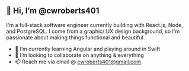 ## 👋 Hi, I’m @cwroberts401

I'm a full-stack software engineer currently building with React.js, Node, and PostgreSQL. I come from a graphic/ UX design background, so I'm passionate about making things functional and beautiful. 

- 🌱 I’m currently learning Angular and playing around in Swift
- 💞️ I’m looking to collaborate on anything & everything
- 📫 Reach me via email @ [cwroberts401@gmail.com](mailto:cwroberts401@gmail.com)

